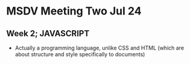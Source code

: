

# MSDV Meeting Two Jul 24
## Week 2; JAVASCRIPT
- Actually a programming language, unlike CSS and HTML (which are about structure and style specifically to documents)